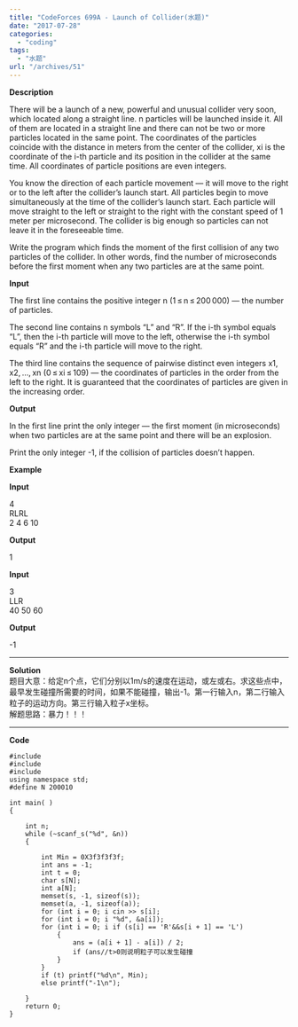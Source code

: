 ```yaml
---
title: "CodeForces 699A - Launch of Collider(水题)"
date: "2017-07-28"
categories: 
  - "coding"
tags: 
  - "水题"
url: "/archives/51"
---
```


**Description**

There will be a launch of a new, powerful and unusual collider very soon, which located along a straight line. n particles will be launched inside it. All of them are located in a straight line and there can not be two or more particles located in the same point. The coordinates of the particles coincide with the distance in meters from the center of the collider, xi is the coordinate of the i-th particle and its position in the collider at the same time. All coordinates of particle positions are even integers.

You know the direction of each particle movement — it will move to the right or to the left after the collider’s launch start. All particles begin to move simultaneously at the time of the collider’s launch start. Each particle will move straight to the left or straight to the right with the constant speed of 1 meter per microsecond. The collider is big enough so particles can not leave it in the foreseeable time.

Write the program which finds the moment of the first collision of any two particles of the collider. In other words, find the number of microseconds before the first moment when any two particles are at the same point.

**Input**

The first line contains the positive integer n (1 ≤ n ≤ 200 000) — the number of particles.

The second line contains n symbols “L” and “R”. If the i-th symbol equals “L”, then the i-th particle will move to the left, otherwise the i-th symbol equals “R” and the i-th particle will move to the right.

The third line contains the sequence of pairwise distinct even integers x1, x2, …, xn (0 ≤ xi ≤ 109) — the coordinates of particles in the order from the left to the right. It is guaranteed that the coordinates of particles are given in the increasing order.

**Output**

In the first line print the only integer — the first moment (in microseconds) when two particles are at the same point and there will be an explosion.

Print the only integer -1, if the collision of particles doesn’t happen.

**Example**

**Input**

4  
RLRL  
2 4 6 10

**Output**

1

**Input**

3  
LLR  
40 50 60

**Output**

\-1

* * *

**Solution**  
题目大意：给定n个点，它们分别以1m/s的速度在运动，或左或右。求这些点中，最早发生碰撞所需要的时间，如果不能碰撞，输出-1。第一行输入n，第二行输入粒子的运动方向。第三行输入粒子x坐标。  
解题思路：暴力！！！

* * *

**Code**

```
#include 
#include 
#include 
using namespace std;
#define N 200010

int main( )
{

    int n;
    while (~scanf_s("%d", &n))
    {

        int Min = 0X3f3f3f3f;
        int ans = -1;
        int t = 0;
        char s[N];
        int a[N];
        memset(s, -1, sizeof(s));
        memset(a, -1, sizeof(a));
        for (int i = 0; i cin >> s[i];
        for (int i = 0; i "%d", &a[i]);
        for (int i = 0; i if (s[i] == 'R'&&s[i + 1] == 'L')
            {
                ans = (a[i + 1] - a[i]) / 2;
                if (ans//t>0则说明粒子可以发生碰撞
            }
        }
        if (t) printf("%d\n", Min);
        else printf("-1\n");

    }
    return 0;
}
```
